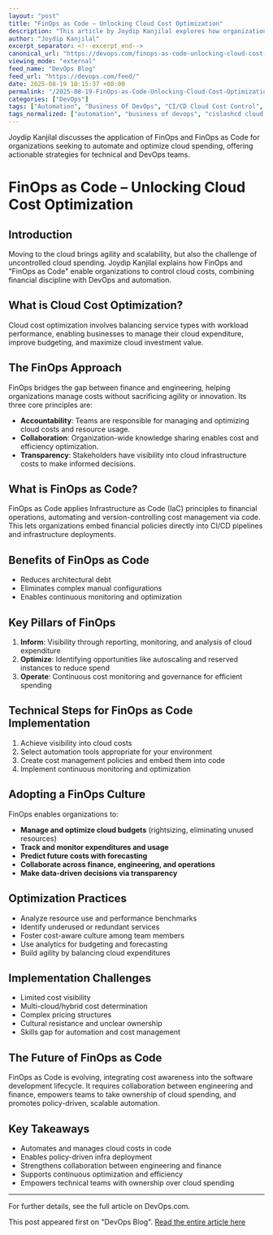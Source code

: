```yaml
---
layout: "post"
title: "FinOps as Code – Unlocking Cloud Cost Optimization"
description: "This article by Joydip Kanjilal explores how organizations can leverage FinOps and FinOps as Code principles to optimize cloud spending. It covers cloud cost optimization strategies, FinOps fundamentals, the integration of finance and engineering, technical steps for implementation, and the challenges that businesses face in adopting automated, policy-driven cloud cost management practices using code."
author: "Joydip Kanjilal"
excerpt_separator: <!--excerpt_end-->
canonical_url: "https://devops.com/finops-as-code-unlocking-cloud-cost-optimization/?utm_source=rss&utm_medium=rss&utm_campaign=finops-as-code-unlocking-cloud-cost-optimization"
viewing_mode: "external"
feed_name: "DevOps Blog"
feed_url: "https://devops.com/feed/"
date: 2025-08-19 10:15:37 +00:00
permalink: "/2025-08-19-FinOps-as-Code-Unlocking-Cloud-Cost-Optimization.html"
categories: ["DevOps"]
tags: ["Automation", "Business Of DevOps", "CI/CD Cloud Cost Control", "CI/CD Pipelines", "Cloud Budgeting", "Cloud Cost Optimization", "Cloud Financial Management", "Cloud Governance", "Cloud Native Practices", "Cloud Resource Allocation", "Cloud Spend Forecasting", "Cloud Spending Control", "Collaboration", "Contributed Content", "Cost Aware Culture", "Cost Management Policy", "Cost Visibility", "DevOps", "DevOps in The Cloud", "Financial Operations Automation", "FinOps", "FinOps as Code", "FinOps Best Practices", "FinOps Culture", "FinOps Pillars", "IaC", "Policy Driven Deployment", "Posts", "Rightsizing Resources", "Social Facebook", "Social LinkedIn", "Social X"]
tags_normalized: ["automation", "business of devops", "cislashcd cloud cost control", "cislashcd pipelines", "cloud budgeting", "cloud cost optimization", "cloud financial management", "cloud governance", "cloud native practices", "cloud resource allocation", "cloud spend forecasting", "cloud spending control", "collaboration", "contributed content", "cost aware culture", "cost management policy", "cost visibility", "devops", "devops in the cloud", "financial operations automation", "finops", "finops as code", "finops best practices", "finops culture", "finops pillars", "iac", "policy driven deployment", "posts", "rightsizing resources", "social facebook", "social linkedin", "social x"]
---
```


Joydip Kanjilal discusses the application of FinOps and FinOps as Code for organizations seeking to automate and optimize cloud spending, offering actionable strategies for technical and DevOps teams.<!--excerpt_end-->

# FinOps as Code – Unlocking Cloud Cost Optimization

## Introduction

Moving to the cloud brings agility and scalability, but also the challenge of uncontrolled cloud spending. Joydip Kanjilal explains how FinOps and "FinOps as Code" enable organizations to control cloud costs, combining financial discipline with DevOps and automation.

## What is Cloud Cost Optimization?

Cloud cost optimization involves balancing service types with workload performance, enabling businesses to manage their cloud expenditure, improve budgeting, and maximize cloud investment value.

## The FinOps Approach

FinOps bridges the gap between finance and engineering, helping organizations manage costs without sacrificing agility or innovation. Its three core principles are:

- **Accountability**: Teams are responsible for managing and optimizing cloud costs and resource usage.
- **Collaboration**: Organization-wide knowledge sharing enables cost and efficiency optimization.
- **Transparency**: Stakeholders have visibility into cloud infrastructure costs to make informed decisions.

## What is FinOps as Code?

FinOps as Code applies Infrastructure as Code (IaC) principles to financial operations, automating and version-controlling cost management via code. This lets organizations embed financial policies directly into CI/CD pipelines and infrastructure deployments.

## Benefits of FinOps as Code

- Reduces architectural debt
- Eliminates complex manual configurations
- Enables continuous monitoring and optimization

## Key Pillars of FinOps

1. **Inform**: Visibility through reporting, monitoring, and analysis of cloud expenditure
2. **Optimize**: Identifying opportunities like autoscaling and reserved instances to reduce spend
3. **Operate**: Continuous cost monitoring and governance for efficient spending

## Technical Steps for FinOps as Code Implementation

1. Achieve visibility into cloud costs
2. Select automation tools appropriate for your environment
3. Create cost management policies and embed them into code
4. Implement continuous monitoring and optimization

## Adopting a FinOps Culture

FinOps enables organizations to:

- **Manage and optimize cloud budgets** (rightsizing, eliminating unused resources)
- **Track and monitor expenditures and usage**
- **Predict future costs with forecasting**
- **Collaborate across finance, engineering, and operations**
- **Make data-driven decisions via transparency**

## Optimization Practices

- Analyze resource use and performance benchmarks
- Identify underused or redundant services
- Foster cost-aware culture among team members
- Use analytics for budgeting and forecasting
- Build agility by balancing cloud expenditures

## Implementation Challenges

- Limited cost visibility
- Multi-cloud/hybrid cost determination
- Complex pricing structures
- Cultural resistance and unclear ownership
- Skills gap for automation and cost management

## The Future of FinOps as Code

FinOps as Code is evolving, integrating cost awareness into the software development lifecycle. It requires collaboration between engineering and finance, empowers teams to take ownership of cloud spending, and promotes policy-driven, scalable automation.

## Key Takeaways

- Automates and manages cloud costs in code
- Enables policy-driven infra deployment
- Strengthens collaboration between engineering and finance
- Supports continuous optimization and efficiency
- Empowers technical teams with ownership over cloud spending

---

For further details, see the full article on DevOps.com.

This post appeared first on "DevOps Blog". [Read the entire article here](https://devops.com/finops-as-code-unlocking-cloud-cost-optimization/?utm_source=rss&utm_medium=rss&utm_campaign=finops-as-code-unlocking-cloud-cost-optimization)

